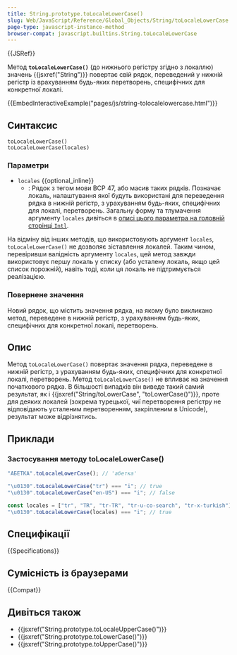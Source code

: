 ```yaml
---
title: String.prototype.toLocaleLowerCase()
slug: Web/JavaScript/Reference/Global_Objects/String/toLocaleLowerCase
page-type: javascript-instance-method
browser-compat: javascript.builtins.String.toLocaleLowerCase
---
```


{{JSRef}}

Метод **`toLocaleLowerCase()`** (до нижнього регістру згідно з локаллю) значень {{jsxref("String")}} повертає свій рядок, переведений у нижній регістр із врахуванням будь-яких перетворень, специфічних для конкретної локалі.

{{EmbedInteractiveExample("pages/js/string-tolocalelowercase.html")}}

## Синтаксис

```js-nolint
toLocaleLowerCase()
toLocaleLowerCase(locales)
```

### Параметри

- `locales` {{optional_inline}}
  - : Рядок з тегом мови BCP 47, або масив таких рядків. Позначає локаль, налаштування якої будуть використані для переведення рядка в нижній регістр, з урахуванням будь-яких, специфічних для локалі, перетворень. Загальну форму та тлумачення аргументу `locales` дивіться в [описі цього параметра на головній сторінці `Intl`](/uk/docs/Web/JavaScript/Reference/Global_Objects/Intl#arhument-locales).

На відміну від інших методів, що використовують аргумент `locales`, `toLocaleLowerCase()` не дозволяє зіставлення локалей. Таким чином, перевіривши валідність аргументу `locales`, цей метод завжди використовує першу локаль у списку (або усталену локаль, якщо цей список порожній), навіть тоді, коли ця локаль не підтримується реалізацією.

### Повернене значення

Новий рядок, що містить значення рядка, на якому було викликано метод, переведене в нижній регістр, з урахуванням будь-яких, специфічних для конкретної локалі, перетворень.

## Опис

Метод `toLocaleLowerCase()` повертає значення рядка, переведене в нижній регістр, з урахуванням будь-яких, специфічних для конкретної локалі, перетворень. Метод `toLocaleLowerCase()` не впливає на значення початкового рядка. В більшості випадків він виведе такий самий результат, як і {{jsxref("String/toLowerCase", "toLowerCase()")}}, проте для деяких локалей (зокрема турецької, чиї перетворення регістру не відповідають усталеним перетворенням, закріпленим в Unicode), результат може відрізнятись.

## Приклади

### Застосування методу toLocaleLowerCase()

```js
"АБЕТКА".toLocaleLowerCase(); // 'абетка'

"\u0130".toLocaleLowerCase("tr") === "i"; // true
"\u0130".toLocaleLowerCase("en-US") === "i"; // false

const locales = ["tr", "TR", "tr-TR", "tr-u-co-search", "tr-x-turkish"];
"\u0130".toLocaleLowerCase(locales) === "i"; // true
```

## Специфікації

{{Specifications}}

## Сумісність із браузерами

{{Compat}}

## Дивіться також

- {{jsxref("String.prototype.toLocaleUpperCase()")}}
- {{jsxref("String.prototype.toLowerCase()")}}
- {{jsxref("String.prototype.toUpperCase()")}}
